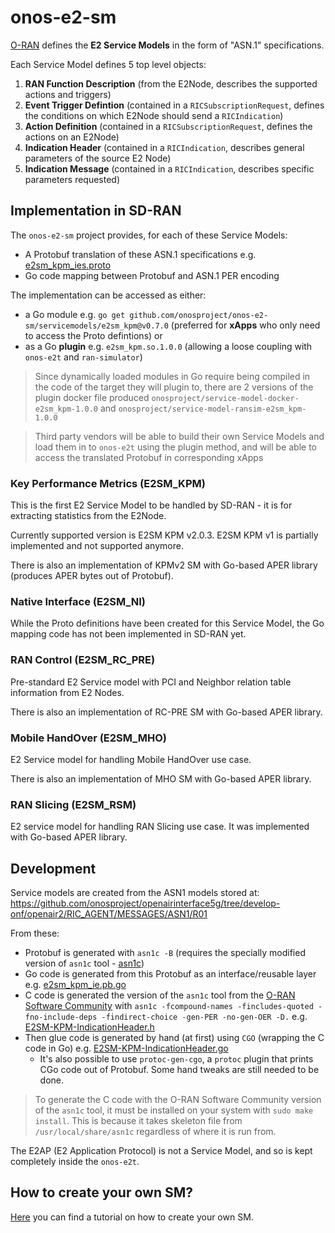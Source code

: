 <!--
SPDX-FileCopyrightText: 2019-present Open Networking Foundation <info@opennetworking.org>

SPDX-License-Identifier: Apache-2.0
-->



# onos-e2-sm
[O-RAN] defines the **E2 Service Models** in the form of "ASN.1" specifications. 

Each Service Model defines 5 top level objects:
1. **RAN Function Description** (from the E2Node, describes the supported actions and triggers)
1. **Event Trigger Defintion** (contained in a `RICSubscriptionRequest`, defines the conditions on which E2Node should send a `RICIndication`)
1. **Action Definition** (contained in a `RICSubscriptionRequest`, defines the actions on an E2Node)
1. **Indication Header** (contained in a `RICIndication`, describes general parameters of the source E2 Node)
1. **Indication Message** (contained in a `RICIndication`, describes specific parameters requested)

## Implementation in SD-RAN
The `onos-e2-sm` project provides, for each of these Service Models:
* A Protobuf translation of these ASN.1 specifications e.g. [e2sm_kpm_ies.proto](servicemodels/e2sm_kpm/v1beta1/e2sm_kpm_ies.proto)
* Go code mapping between Protobuf and ASN.1 PER encoding

The implementation can be accessed as either:
* a Go module e.g. `go get github.com/onosproject/onos-e2-sm/servicemodels/e2sm_kpm@v0.7.0`
  (preferred for **xApps** who only need to access the Proto defintions) or
* as a Go **plugin** e.g. `e2sm_kpm.so.1.0.0` (allowing a loose coupling with `onos-e2t` and `ran-simulator`)

> Since dynamically loaded modules in Go require being compiled in the code of the target they will plugin to, there
> are 2 versions of the plugin docker file produced `onosproject/service-model-docker-e2sm_kpm-1.0.0`
> and `onosproject/service-model-ransim-e2sm_kpm-1.0.0`

> Third party vendors will be able to build their own Service Models and load them in to `onos-e2t` using the plugin method,
> and will be able to access the translated Protobuf in corresponding xApps

### Key Performance Metrics (E2SM_KPM)
This is the first E2 Service Model to be handled by SD-RAN - it is for extracting statistics from the E2Node.

Currently supported version is E2SM KPM v2.0.3. E2SM KPM v1 is partially implemented and not supported anymore.

There is also an implementation of KPMv2 SM with Go-based APER library (produces APER bytes out of Protobuf).


### Native Interface (E2SM_NI)
While the Proto definitions have been created for this Service Model, the Go mapping code has not been implemented in SD-RAN yet.

### RAN Control (E2SM_RC_PRE)
Pre-standard E2 Service model with PCI and Neighbor relation table information from E2 Nodes.

There is also an implementation of RC-PRE SM with Go-based APER library.

### Mobile HandOver (E2SM_MHO)
E2 Service model for handling Mobile HandOver use case.

There is also an implementation of MHO SM with Go-based APER library.

### RAN Slicing (E2SM_RSM)
E2 service model for handling RAN Slicing use case. It was implemented with Go-based APER library.

## Development
Service models are created from the ASN1 models stored at:
https://github.com/onosproject/openairinterface5g/tree/develop-onf/openair2/RIC_AGENT/MESSAGES/ASN1/R01

From these:

* Protobuf is generated with `asn1c -B` (requires the specially modified version of `asn1c` tool - [asn1c](https://github.com/onosproject/asn1c))
* Go code is generated from this Protobuf as an interface/reusable layer e.g. [e2sm_kpm_ie.pb.go](servicemodels/e2sm_kpm/v1beta1/e2sm-kpm-ies/e2sm_kpm_ies.pb.go)
* C code is generated the version of the `asn1c` tool from the [O-RAN Software Community](https://gerrit.o-ran-sc.org/r/admin/repos/com/asn1c)
  with `asn1c -fcompound-names -fincludes-quoted -fno-include-deps -findirect-choice -gen-PER -no-gen-OER -D.` e.g. [E2SM-KPM-IndicationHeader.h](servicemodels/e2sm_kpm/kpmctypes/E2SM-KPM-IndicationHeader.h)
* Then glue code is generated by hand (at first) using `CGO` (wrapping the C code in Go) e.g. [E2SM-KPM-IndicationHeader.go](servicemodels/e2sm_kpm/kpmctypes/E2SM-KPM-IndicationHeader.go)
  * It's also possible to use `protoc-gen-cgo`, a `protoc` plugin that prints CGo code out of Protobuf. Some hand tweaks are still needed to be done.  

> To generate the C code with the O-RAN Software Community version of the `asn1c` tool,
> it must be installed on your system with `sudo make install`.
> This is because it takes skeleton file from `/usr/local/share/asn1c`
> regardless of where it is run from.

The E2AP (E2 Application Protocol) is not a Service Model, and so is kept completely inside the `onos-e2t`.

[O-RAN]: https://www.o-ran.org/

## How to create your own SM?
[Here](docs/sm-howto.md) you can find a tutorial on how to create your own SM.
